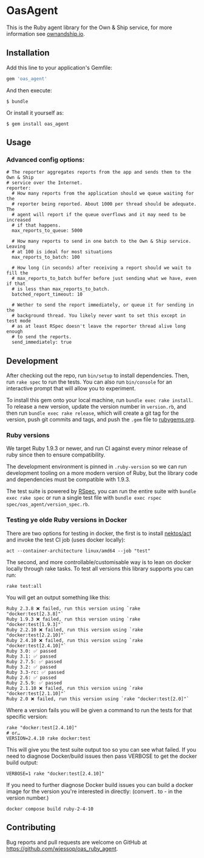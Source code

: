 # OasAgent

This is the Ruby agent library for the Own & Ship service, for more information see [ownandship.io](https://ownandship.io).

## Installation

Add this line to your application's Gemfile:

```ruby
gem 'oas_agent'
```

And then execute:

    $ bundle

Or install it yourself as:

    $ gem install oas_agent

## Usage

### Advanced config options:

    # The reporter aggregates reports from the app and sends them to the Own & Ship
    # service over the Internet.
    reporter:
      # How many reports from the application should we queue waiting for the
      # reporter being reported. About 1000 per thread should be adequate. The
      # agent will report if the queue overflows and it may need to be increased
      # if that happens.
      max_reports_to_queue: 5000

      # How many reports to send in one batch to the Own & Ship service. Leaving
      # at 100 is ideal for most situations
      max_reports_to_batch: 100

      # How long (in seconds) after receiving a report should we wait to fill the
      # max_reports_to_batch buffer before just sending what we have, even if that
      # is less than max_reports_to_batch.
      batched_report_timeout: 10

      # Wether to send the report immediately, or queue it for sending in the
      # background thread. You likely never want to set this except in test mode
      # as at least RSpec doesn't leave the reporter thread alive long enough
      # to send the reports.
      send_immediately: true

## Development

After checking out the repo, run `bin/setup` to install dependencies. Then, run `rake spec` to run the tests. You can also run `bin/console` for an interactive prompt that will allow you to experiment.

To install this gem onto your local machine, run `bundle exec rake install`. To release a new version, update the version number in `version.rb`, and then run `bundle exec rake release`, which will create a git tag for the version, push git commits and tags, and push the `.gem` file to [rubygems.org](https://rubygems.org).

### Ruby versions

We target Ruby 1.9.3 or newer, and run CI against every minor release of ruby since then to ensure compatibility.

The development environment is pinned in `.ruby-version` so we can run development tooling on a more modern version of Ruby, but the library code and dependencies must be compatible with 1.9.3.

The test suite is powered by [RSpec](https://github.com/rspec), you can run the entire suite with `bundle exec rake spec` or run a single test file with `bundle exec rspec spec/oas_agent/version_spec.rb`.

### Testing ye olde Ruby versions in Docker

There are two options for testing in docker, the first is to install [nektos/act](https://github.com/nektos/act#readme) and invoke the test CI job (uses docker locally):

```shell
act --container-architecture linux/amd64 --job "test"
```

The second, and more controllable/customisable way is to lean on docker locally through rake tasks. To test all versions this library supports you can run:

    rake test:all

You will get an output something like this:

    Ruby 2.3.8 ❌ failed, run this version using `rake "docker:test[2.3.8]"`
    Ruby 1.9.3 ❌ failed, run this version using `rake "docker:test[1.9.3]"`
    Ruby 2.2.10 ❌ failed, run this version using `rake "docker:test[2.2.10]"`
    Ruby 2.4.10 ❌ failed, run this version using `rake "docker:test[2.4.10]"`
    Ruby 3.0: ✅ passed
    Ruby 3.1: ✅ passed
    Ruby 2.7.5: ✅ passed
    Ruby 3.2: ✅ passed
    Ruby 3.3-rc: ✅ passed
    Ruby 2.6: ✅ passed
    Ruby 2.5.9: ✅ passed
    Ruby 2.1.10 ❌ failed, run this version using `rake "docker:test[2.1.10]"`
    Ruby 2.0 ❌ failed, run this version using `rake "docker:test[2.0]"`

Where a version fails you will be given a command to run the tests for that specific version:

    rake "docker:test[2.4.10]"
    # or…
    VERSION=2.4.10 rake docker:test

This will give you the test suite output too so you can see what failed. If you need to diagnose Docker/build issues then pass VERBOSE to get the docker build output:

    VERBOSE=1 rake "docker:test[2.4.10]"

If you need to further diagnose Docker build issues you can build a docker image for the version you're interested in directly: (convert . to - in the version number.)

    docker compose build ruby-2-4-10

## Contributing

Bug reports and pull requests are welcome on GitHub at <https://github.com/wjessop/oas_ruby_agent>.
